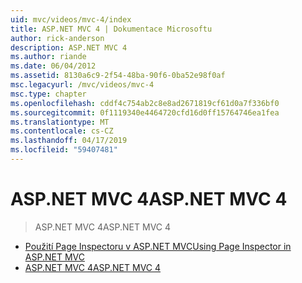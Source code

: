 ```yaml
---
uid: mvc/videos/mvc-4/index
title: ASP.NET MVC 4 | Dokumentace Microsoftu
author: rick-anderson
description: ASP.NET MVC 4
ms.author: riande
ms.date: 06/04/2012
ms.assetid: 8130a6c9-2f54-48ba-90f6-0ba52e98f0af
msc.legacyurl: /mvc/videos/mvc-4
msc.type: chapter
ms.openlocfilehash: cddf4c754ab2c8e8ad2671819cf61d0a7f336bf0
ms.sourcegitcommit: 0f1119340e4464720cfd16d0ff15764746ea1fea
ms.translationtype: MT
ms.contentlocale: cs-CZ
ms.lasthandoff: 04/17/2019
ms.locfileid: "59407481"
---
```

# <a name="aspnet-mvc-4"></a><span data-ttu-id="df347-103">ASP.NET MVC 4</span><span class="sxs-lookup"><span data-stu-id="df347-103">ASP.NET MVC 4</span></span>

> <span data-ttu-id="df347-104">ASP.NET MVC 4</span><span class="sxs-lookup"><span data-stu-id="df347-104">ASP.NET MVC 4</span></span>


- [<span data-ttu-id="df347-105">Použití Page Inspectoru v ASP.NET MVC</span><span class="sxs-lookup"><span data-stu-id="df347-105">Using Page Inspector in ASP.NET MVC</span></span>](using-page-inspector-in-aspnet-mvc.md)
- [<span data-ttu-id="df347-106">ASP.NET MVC 4</span><span class="sxs-lookup"><span data-stu-id="df347-106">ASP.NET MVC 4</span></span>](aspnet-mvc-4.md)
